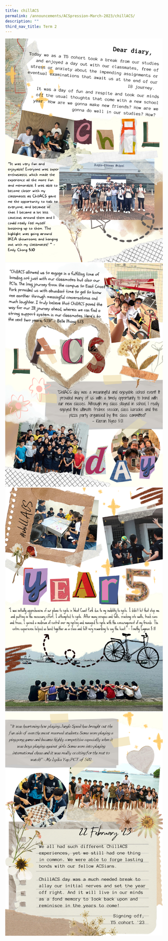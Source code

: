 ```yaml
---
title: chillACS
permalink: /announcements/ACSpression-March-2023/chillACS/
description: ""
third_nav_title: Term 2
---
```

![](/images/ACSpression/Picture24-723x1024.png)
![](/images/ACSpression/Picture25-723x1024.png)
![](/images/ACSpression/Picture26-723x1024.png)
![](/images/ACSpression/Picture27-723x1024.png)